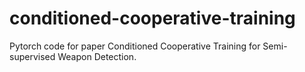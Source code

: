 # conditioned-cooperative-training
Pytorch code for paper Conditioned Cooperative Training for Semi-supervised Weapon Detection.
